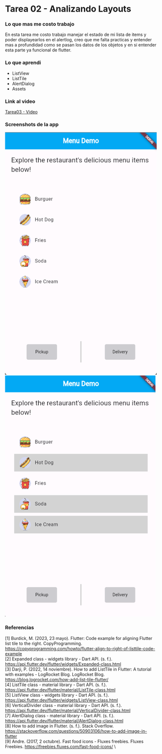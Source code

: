 # Tarea 02 - Analizando Layouts

### Lo que mas me costo trabajo

En esta tarea me costo trabajo manejar el estado de mi lista de items y poder displayearlos en el alertlog, creo que me falta practicas y entender mas a profundidad como se pasan los datos de los objetos y en si entender esta parte ya funcional de flutter.

### Lo que aprendi

- ListView
- ListTile
- AlertDialog
- Assets

### Link al video

[Tarea03 - Video](https://youtube.com/shorts/Vc5iRG4TnME)

### Screenshots de la app

![Screenshot01](<./screenshots/Screenshot 2024-02-16 230953.png>)
![Screenshot02](<./screenshots/Screenshot 2024-02-16 231002.png>)

### Referencias
[1] Burdick, M. (2023, 23 mayo). Flutter: Code example for aligning Flutter list tile to the right. CopyProgramming. https://copyprogramming.com/howto/flutter-align-to-right-of-listtile-code-example \
[2] Expanded class - widgets library - Dart API. (s. f.). https://api.flutter.dev/flutter/widgets/Expanded-class.html \
[3] Darji, P. (2022, 14 noviembre). How to add ListTile in Flutter: A tutorial with examples - LogRocket Blog. LogRocket Blog. https://blog.logrocket.com/how-add-list-tile-flutter/ \
[4] ListTile class - material library - Dart API. (s. f.). https://api.flutter.dev/flutter/material/ListTile-class.html \
[5] ListView class - widgets library - Dart API. (s. f.). https://api.flutter.dev/flutter/widgets/ListView-class.html \
[6] VerticalDivider class - material library - Dart API. (s. f.). https://api.flutter.dev/flutter/material/VerticalDivider-class.html \
[7] AlertDialog class - material library - Dart API. (s. f.). https://api.flutter.dev/flutter/material/AlertDialog-class.html \
[8] How to add image in Flutter. (s. f.). Stack Overflow. https://stackoverflow.com/questions/50903106/how-to-add-image-in-flutter \
[9] Andre. (2017, 2 octubre). Fast food icons - Fluxes freebies. Fluxes Freebies. https://freebies.fluxes.com/fast-food-icons/ \
